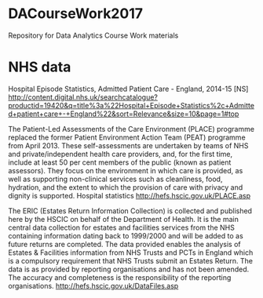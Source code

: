 # DACourseWork2017
Repository for Data Analytics Course Work materials

# NHS data
Hospital Episode Statistics, Admitted Patient Care - England, 2014-15 [NS]
http://content.digital.nhs.uk/searchcatalogue?productid=19420&q=title%3a%22Hospital+Episode+Statistics%2c+Admitted+patient+care+-+England%22&sort=Relevance&size=10&page=1#top

The Patient-Led Assessments of the Care Environment (PLACE) programme replaced the former Patient Environment Action Team (PEAT) programme from April 2013. These self-assessments are undertaken by teams of NHS and private/independent health care providers, and, for the first time, include at least 50 per cent members of the public (known as patient assessors). They focus on the environment in which care is provided, as well as supporting non-clinical services such as cleanliness, food, hydration, and the extent to which the provision of care with privacy and dignity is supported.
Hospital statistics
http://hefs.hscic.gov.uk/PLACE.asp

The ERIC (Estates Return Information Collection) is collected and published here by the HSCIC on behalf of the Department of Health. It is the main central data collection for estates and facilities services from the NHS containing information dating back to 1999/2000 and will be added to as future returns are completed. The data provided enables the analysis of Estates & Facilities information from NHS Trusts and PCTs in England which is a compulsory requirement that NHS Trusts submit an Estates Return. The data is as provided by reporting organisations and has not been amended. The accuracy and completeness is the responsibility of the reporting organisations.
http://hefs.hscic.gov.uk/DataFiles.asp


